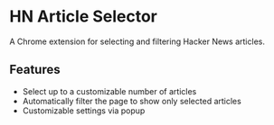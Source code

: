 # HN Article Selector

A Chrome extension for selecting and filtering Hacker News articles.

## Features
- Select up to a customizable number of articles
- Automatically filter the page to show only selected articles
- Customizable settings via popup
